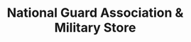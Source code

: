 ---
title: "National Guard Association & Military Store"
url: /phoenix/national-guard-association-and-military-store/
shop: military
---
